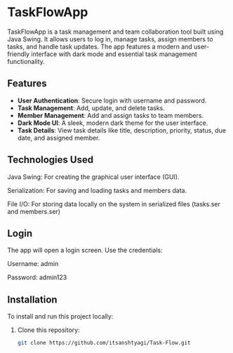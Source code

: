 # TaskFlowApp

TaskFlowApp is a task management and team collaboration tool built using Java Swing. It allows users to log in, manage tasks, assign members to tasks, and handle task updates. The app features a modern and user-friendly interface with dark mode and essential task management functionality.

## Features
- **User Authentication**: Secure login with username and password.
- **Task Management**: Add, update, and delete tasks.
- **Member Management**: Add and assign tasks to team members.
- **Dark Mode UI**: A sleek, modern dark theme for the user interface.
- **Task Details**: View task details like title, description, priority, status, due date, and assigned member.

## Technologies Used
Java Swing: For creating the graphical user interface (GUI).

Serialization: For saving and loading tasks and members data.

File I/O: For storing data locally on the system in serialized files (tasks.ser and members.ser)

## Login

The app will open a login screen. Use the credentials:

Username: admin

Password: admin123

## Installation

To install and run this project locally:

1. Clone this repository:
   ```bash
   git clone https://github.com/itsanshtyagi/Task-Flow.git
